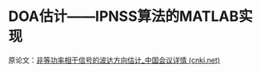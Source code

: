 # DOA估计——IPNSS算法的MATLAB实现

原论文：[非等功率相干信号的波达方向估计_中国会议详情 (cnki.net)](http://c.cnki.net/kmobile/ChinaMeeting/detail/CRJT_CPFD/ZKBD202011006021)

